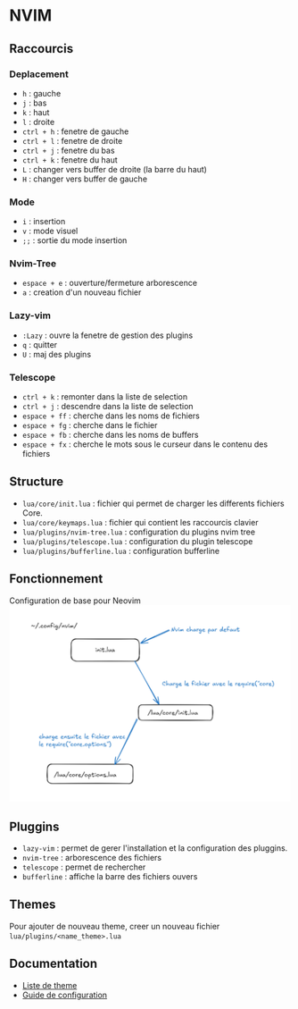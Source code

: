 # NVIM

## Raccourcis

### Deplacement 
- `h` : gauche
- `j` : bas
- `k` : haut
- `l` : droite
- `ctrl + h` : fenetre de gauche
- `ctrl + l` : fenetre de droite
- `ctrl + j` : fenetre du bas
- `ctrl + k` : fenetre du haut
- `L` : changer vers buffer de droite (la barre du haut)
- `H` : changer vers buffer de gauche 

### Mode 
- `i` : insertion 
- `v` : mode visuel 
- `;;` : sortie du mode insertion

### Nvim-Tree
- `espace + e` : ouverture/fermeture arborescence
- `a` : creation d'un nouveau fichier

### Lazy-vim
- `:Lazy` : ouvre la fenetre de gestion des plugins
- `q` : quitter 
- `U` : maj des plugins 

### Telescope
- `ctrl + k` : remonter dans la liste de selection
- `ctrl + j` : descendre dans la liste de selection
- `espace + ff` : cherche dans les noms de fichiers
- `espace + fg` : cherche dans le fichier
- `espace + fb` : cherche dans les noms de buffers
- `espace + fx` : cherche le mots sous le curseur dans le contenu des fichiers

## Structure

- `lua/core/init.lua` : fichier qui permet de charger les differents fichiers Core.
- `lua/core/keymaps.lua` : fichier qui contient les raccourcis clavier
- `lua/plugins/nvim-tree.lua` : configuration du plugins nvim tree
- `lua/plugins/telescope.lua` : configuration du plugin telescope
- `lua/plugins/bufferline.lua` : configuration bufferline

## Fonctionnement

Configuration de base pour Neovim
![Schema de chargement des options](./doc/schemaChargement.png)


## Pluggins

- `lazy-vim` : permet de gerer l'installation et la configuration des pluggins.
- `nvim-tree` : arborescence des fichiers  
- `telescope` : permet de rechercher
- `bufferline` : affiche la barre des fichiers ouvers
## Themes 

Pour ajouter de nouveau theme, creer un nouveau fichier `lua/plugins/<name_theme>.lua`


## Documentation 
- [Liste de theme](https://dotfyle.com/neovim/colorscheme/trending)
- [Guide de configuration](https://vincent.jousse.org/blog/fr/tech/configurer-neovim-comme-ide-a-partir-de-zero-tutoriel-guide/)
